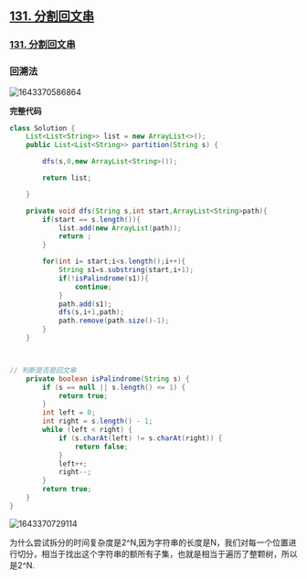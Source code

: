 ## [131. 分割回文串](https://leetcode-cn.com/problems/palindrome-partitioning/)

### [131. 分割回文串](https://leetcode-cn.com/problems/palindrome-partitioning/)

### 回溯法

![1643370586864](https://tprzfbucket.oss-cn-beijing.aliyuncs.com/hadoop/202201/28/194947-930181.png)

**完整代码**

~~~java
class Solution {
    List<List<String>> list = new ArrayList<>();
    public List<List<String>> partition(String s) {

        dfs(s,0,new ArrayList<String>());

        return list;

    }

    private void dfs(String s,int start,ArrayList<String>path){
        if(start == s.length()){
            list.add(new ArrayList(path));
            return ;
        }

        for(int i= start;i<s.length();i++){
            String s1=s.substring(start,i+1);
            if(!isPalindrome(s1)){
                continue;
            }
            path.add(s1);
            dfs(s,i+1,path);
            path.remove(path.size()-1);
        }
    }



// 判断是否是回文串
    private boolean isPalindrome(String s) {
        if (s == null || s.length() <= 1) {
            return true;
        }
        int left = 0;
        int right = s.length() - 1;
        while (left < right) {
            if (s.charAt(left) != s.charAt(right)) {
                return false;
            }
            left++;
            right--;
        }
        return true;
    }
}
~~~

![1643370729114](https://tprzfbucket.oss-cn-beijing.aliyuncs.com/hadoop/202201/28/195210-359670.png)

为什么尝试拆分的时间复杂度是2^N,因为字符串的长度是N，我们对每一个位置进行切分，相当于找出这个字符串的额所有子集，也就是相当于遍历了整颗树，所以是2^N.
